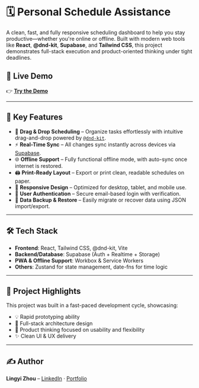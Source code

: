 # 🗓️ Personal Schedule Assistance

A clean, fast, and fully responsive scheduling dashboard to help you stay productive—whether you're online or offline. Built with modern web tools like **React**, **@dnd-kit**, **Supabase**, and **Tailwind CSS**, this project demonstrates full-stack execution and product-oriented thinking under tight deadlines.

## 🚀 Live Demo

👉 [**Try the Demo**](https://v0-personal-work-dashboard-gules.vercel.app/)

---

## 🔑 Key Features

- 🧲 **Drag & Drop Scheduling** – Organize tasks effortlessly with intuitive drag-and-drop powered by [`@dnd-kit`](https://dndkit.com).
- ⚡ **Real-Time Sync** – All changes sync instantly across devices via [Supabase](https://supabase.com/).
- 🌐 **Offline Support** – Fully functional offline mode, with auto-sync once internet is restored.
- 🖨️ **Print-Ready Layout** – Export or print clean, readable schedules on paper.
- 📱 **Responsive Design** – Optimized for desktop, tablet, and mobile use.
- 🔐 **User Authentication** – Secure email-based login with verification.
- 💾 **Data Backup & Restore** – Easily migrate or recover data using JSON import/export.

---

## 🛠️ Tech Stack

- **Frontend**: React, Tailwind CSS, @dnd-kit, Vite
- **Backend/Database**: Supabase (Auth + Realtime + Storage)
- **PWA & Offline Support**: Workbox & Service Workers
- **Others**: Zustand for state management, date-fns for time logic

---

## 🧠 Project Highlights

This project was built in a fast-paced development cycle, showcasing:

- 💡 Rapid prototyping ability
- 🧩 Full-stack architecture design
- 🎯 Product thinking focused on usability and flexibility
- ✨ Clean UI & UX delivery


---

## ✍️ Author

**Lingyi Zhou** – [LinkedIn](https://www.linkedin.com/in/lingyizhou) · [Portfolio](https://lingyizhou.com)
